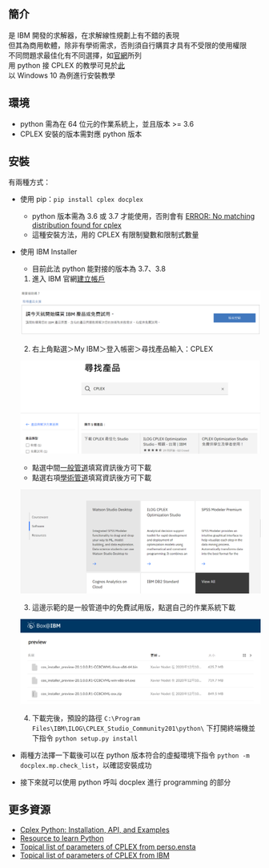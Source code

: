 ## 簡介
是 IBM 開發的求解器，在求解線性規劃上有不錯的表現  
但其為商用軟體，除非有學術需求，否則須自行購買才具有不受限的使用權限  
不同問題求最佳化有不同選擇，如[官網](https://www.ibm.com/docs/en/icos/12.8.0.0?topic=cplex-optimizer-options)所列  
用 python 接 CPLEX 的教學可見於[此](https://www.ibm.com/docs/en/icos/12.8.0.0?topic=tutorials-python-tutorial)  
以 Windows 10 為例進行安裝教學  

## 環境
* python 需為在 64 位元的作業系統上，並且版本 >= 3.6
* CPLEX 安裝的版本需對應 python 版本

## 安裝
有兩種方式：  
* 使用 pip：`pip install cplex docplex`
  * python 版本需為 3.6 或 3.7 才能使用，否則會有 [ERROR: No matching distribution found for cplex](https://stackoverflow.com/questions/62437055/no-matching-distribution-found-for-cplex)
  * 這種安裝方法，用的 CPLEX 有限制變數和限制式數量
* 使用 IBM Installer
  * 目前此法 python 能對接的版本為 3.7、3.8
  1. 進入 IBM 官網[建立帳戶](https://www.ibm.com/account/reg/tw-zh/signup?formid=urx-19776&target=https%3A%2F%2Flogin.ibm.com%2Foidc%2Fendpoint%2Fdefault%2Fauthorize%3FqsId%3D134348ec-7617-4c01-ae40-c6cb1ad729bd%26client_id%3Dv18LoginProdCI)
    
  ![](https://github.com/yuning-lin/SideProjects/blob/main/LinearProgramming/Pictures/cplex_log_in_myibm.PNG)
  
  2. 右上角點選＞My IBM＞登入帳密＞尋找產品輸入：CPLEX
  
  ![](https://github.com/yuning-lin/SideProjects/blob/main/LinearProgramming/Pictures/cplex_search_product.PNG)
    
    *  點選中間[一般管道](https://www.ibm.com/tw-zh/products/ilog-cplex-optimization-studio?lnk=STW_TW_STESCH&lnk2=trial_ILOGOptStudio&pexp=def&psrc=none&mhsrc=ibmsearch_a&mhq=CPLEX)填寫資訊後方可下載
    *  點選右項[學術管道](https://www.ibm.com/academic/topic/data-science)填寫資訊後方可下載
        
    ![](https://github.com/yuning-lin/SideProjects/blob/main/LinearProgramming/Pictures/cplex_academic_software.PNG)
        
  3. 這邊示範的是一般管道中的免費試用版，點選自己的作業系統下載
  
  ![](https://github.com/yuning-lin/SideProjects/blob/main/LinearProgramming/Pictures/cplex_click_download_by_os.PNG)
  
  4. 下載完後，預設的路徑 `C:\Program Files\IBM\ILOG\CPLEX_Studio_Community201\python\` 下打開終端機並下指令 `python setup.py install`
* 兩種方法擇一下載後可以在 python 版本符合的虛擬環境下指令 `python -m docplex.mp.check_list`，以確認安裝成功
* 接下來就可以使用 python 呼叫 docplex 進行 programming 的部分

## 更多資源
* [Cplex Python: Installation, API, and Examples](https://www.pythonpool.com/cplex-python/)
* [Resource to learn Python](http://ibmdecisionoptimization.github.io/docplex-doc/getting_started_python.html)
* [Topical list of parameters of CPLEX from perso.ensta](https://perso.ensta-paris.fr/~diam/ro/online/cplex/cplex1271/CPLEX/Parameters/topics/introListTopical.html)
* [Topical list of parameters of CPLEX from IBM](https://www.ibm.com/docs/en/icos/20.1.0?topic=cplex-topical-list-parameters)

